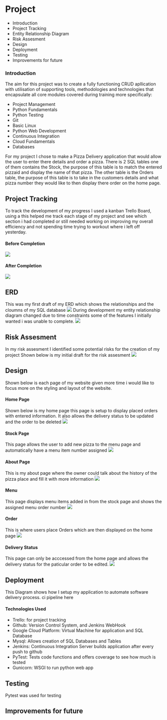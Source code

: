 # Project

* Introduction
* Project Tracking
* Entity Relationship Diagram
* Risk Assesment 
* Design
* Deployment
* Testing
* Improvements for future 

### Introduction
The aim for this project was to create a fully functioning CRUD apllication with utilisation of supporting tools, methodologies and technologies that encapsulate all core modules covered during training more specifically:
* Project Management
* Python Fundamentals
* Python Testing
* Git
* Basic Linux
* Python Web Development
* Continuous Integration
* Cloud Fundamentals
* Databases

For my project I chose to make a Pizza Delivery application that would allow the user to enter there details and order a pizza. There is 2 SQL tables one of them contains the Stock, the purpose of this table is to match the entered pizzaid and display the name of that pizza. The other table is the Orders table, the purpose of this table is to take in the customers details and what pizza number they would like to then display there order on the home page.


## Project Tracking
To track the development of my progress I used a kanban Trello Board, using a this helped me track each stage of my project and see which section i had completed or still needed working on improving my overall efficiency and not spending time trying to workout where i left off yesterday.
#### Before Completion
![](Documents/TrelloBoard.PNG)
#### After Completion
![](Documents/Trello2.PNG)


## ERD
This was my first draft of my ERD which shows the relationships and the cloumns of my SQL database
![](Documents/erd1.png)
During development my entity relationship diagram changed due to time constraints some of the features I initially wanted i was unable to complete.
![](Documents/erd2.png)

## Risk Assesment
In my risk assesment I identified some potential risks for the creation of my project 
Shown below is my initial draft for the risk assesment
![](Documents/Riskassesment.PNG)

## Design
Shown below is each page of my website given more time i would like to focus more on the styling and layout of the website.
#### Home Page
Shown below is my home page this page is setup to display placed orders with entered information. It also allows the delivery status to be updated and the order to be deleted
![](Documents/Home.PNG)
#### Stock Page
This page allows the user to add new pizza to the menu page and automatically have a menu item number assigned
![](Documents/stock.PNG)
#### About Page
This is my about page where the owner could talk about the history of the pizza place and fill it with more information
![](Documents/about.PNG)
#### Menu
This page displays menu items added in from the stock page and shows the assigned menu order number
![](Documents/menu.PNG)
#### Order
This is where users place Orders which are then displayed on the home page
![](Documents/Orderee.PNG)
#### Delivery Status
This page can only be acccessed from the home page and allows the delivery status for the paticular order to be edited.
![](Documents/updateorder.PNG)


## Deployment
This Diagram shows how I setup my application  to automate software delivery process.
ci pipeline here
#### Technologies Used
* Trello: for project tracking
* Github: Version Control System, and Jenkins WebHook
* Google Cloud Platform: Virtual Machine for application and SQL Database
* Mysql: Allows creation of SQL Databases and Tables
* Jenkins: Continuous Integration Server builds application after every push to github
* PyTest: Tests code functions and offers coverage to see how much is tested
* Gunicorn: WSGI to run python web app


## Testing
Pytest was used for testing 
## Improvements for future



